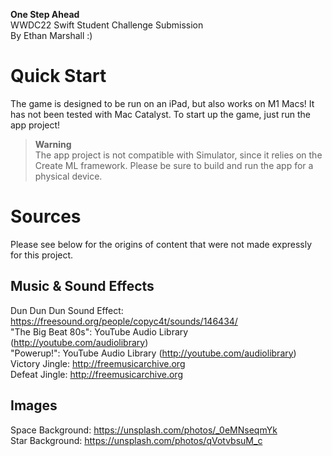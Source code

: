 **One Step Ahead**<br>
WWDC22 Swift Student Challenge Submission<br>
By Ethan Marshall :)

# Quick Start
The game is designed to be run on an iPad, but also works on M1 Macs! It has not been tested with Mac Catalyst. To start up the game, just run the app project!

> **Warning**<br>
> The app project is not compatible with Simulator, since it relies on the Create ML framework. Please be sure to build and run the app for a physical device.

# Sources
Please see below for the origins of content that were not made expressly for this project.

## Music & Sound Effects
Dun Dun Dun Sound Effect: https://freesound.org/people/copyc4t/sounds/146434/<br>
"The Big Beat 80s": YouTube Audio Library (http://youtube.com/audiolibrary)<br>
"Powerup!": YouTube Audio Library (http://youtube.com/audiolibrary)<br>
Victory Jingle: http://freemusicarchive.org<br>
Defeat Jingle: http://freemusicarchive.org<br>

## Images
Space Background: https://unsplash.com/photos/_0eMNseqmYk<br>
Star Background: https://unsplash.com/photos/qVotvbsuM_c<br>
